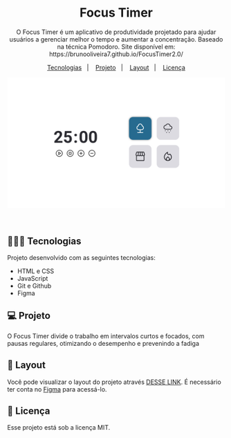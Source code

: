 <h1 align="center"> Focus Timer </h1>

<p align="center">
O Focus Timer é um aplicativo de produtividade projetado para ajudar usuários a gerenciar melhor o tempo e aumentar a concentração. Baseado na técnica Pomodoro. Site disponível em: https://brunooliveira7.github.io/FocusTimer2.0/
</p>

<p align="center">
  <a href="#-tecnologias">Tecnologias</a>&nbsp;&nbsp;&nbsp;|&nbsp;&nbsp;&nbsp;
  <a href="#-projeto">Projeto</a>&nbsp;&nbsp;&nbsp;|&nbsp;&nbsp;&nbsp;
  <a href="#-layout">Layout</a>&nbsp;&nbsp;&nbsp;|&nbsp;&nbsp;&nbsp;
  <a href="#memo-licença">Licença</a>
</p>

<p align="center">
  <img alt="License" src="https://github.com/brunooliveira7/FocusTimer2.0/blob/main/assets/Layout%20FocusTImer2.0.png">
</p>

<br>

## 🧑🏻‍💻 Tecnologias

Projeto desenvolvido com as seguintes tecnologias:

- HTML e CSS
- JavaScript
- Git e Github
- Figma

## 💻 Projeto

O Focus Timer divide o trabalho em intervalos curtos e focados, com pausas regulares, otimizando o desempenho e prevenindo a fadiga

## 🔖 Layout

Você pode visualizar o layout do projeto através [DESSE LINK](https://www.figma.com/design/PMvBs7Pdmy7mxiAhBMbEsT/Stage-05---Focus-Timer-2.0-(Copy)?node-id=0-1&node-type=canvas&t=ZmyGMYzJJBC0rOdt-0). É necessário ter conta no [Figma](https://figma.com) para acessá-lo.

## :memo: Licença

Esse projeto está sob a licença MIT.
